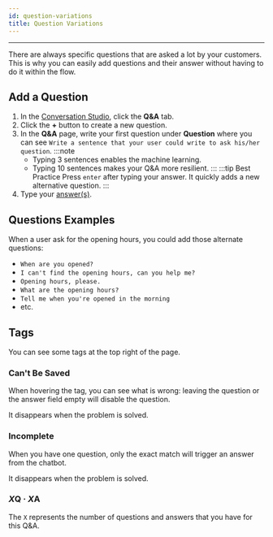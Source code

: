 ```yaml
---
id: question-variations
title: Question Variations
---
```


--------------------

There are always specific questions that are asked a lot by your customers. This is why you can easily add questions and their answer without having to do it within the flow.

## Add a Question

1. In the [Conversation Studio](/overview/quickstart/conversation-studio), click the **Q&A** tab.
1. Click the **+** button to create a new question.
1. In the **Q&A** page, write your first question under **Question** where you can see `Write a sentence that your user could write to ask his/her question`.
    :::note
    - Typing 3 sentences enables the machine learning.
    - Typing 10 sentences makes your Q&A more resilient.
    :::
    :::tip Best Practice
    Press `enter` after typing your answer. It quickly adds a new alternative question.
    :::
1. Type your [answer(s)](/building-chatbots/qna/qna-item/answer-and-alternate).

## Questions Examples

When a user ask for the opening hours, you could add those alternate questions:

- `When are you opened?`
- `I can't find the opening hours, can you help me?`
- `Opening hours, please.`
- `What are the opening hours?`
- `Tell me when you're opened in the morning`
- etc.

## Tags

You can see some tags at the top right of the page.

### Can't Be Saved

When hovering the tag, you can see what is wrong: leaving the question or the answer field empty will disable the question.

It disappears when the problem is solved.

### Incomplete

When you have one question, only the exact match will trigger an answer from the chatbot.

It disappears when the problem is solved.

### *X*Q · *X*A

The `X` represents the number of questions and answers that you have for this Q&A.